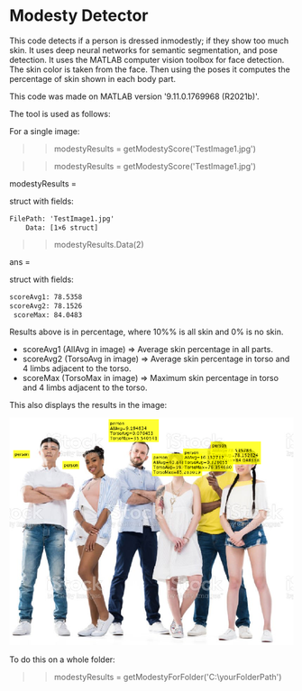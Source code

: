 # Modesty Detector

This code detects if a person is dressed inmodestly; if they show too much skin. It uses deep neural networks for semantic segmentation, and pose detection. It uses the MATLAB computer vision toolbox for face detection. The skin color is taken from the face. Then using the poses it computes the percentage of skin shown in each body part.

This code was made on MATLAB version '9.11.0.1769968 (R2021b)'.

The tool is used as follows:

For a single image:

>> modestyResults = getModestyScore('TestImage1.jpg')

>> modestyResults = getModestyScore('TestImage1.jpg')

modestyResults = 

  struct with fields:

    FilePath: 'TestImage1.jpg'
        Data: [1×6 struct]

>> modestyResults.Data(2)

ans = 

  struct with fields:

    scoreAvg1: 78.5358
    scoreAvg2: 78.1526
     scoreMax: 84.0483
                     
Results above is in percentage, where 10%% is all skin and 0% is no skin. 
* scoreAvg1 (AllAvg in image) => Average skin percentage in all parts. 
* scoreAvg2 (TorsoAvg in image) => Average skin percentage in torso and 4 limbs adjacent to the torso. 
* scoreMax (TorsoMax in image)  => Maximum skin percentage in torso and 4 limbs adjacent to the torso.

This also displays the results in the image:

![alt text](https://github.com/ivangarcia44/modestyDetector/blob/main/modestyResults.png)

To do this on a whole folder:

>> modestyResults = getModestyForFolder('C:\yourFolderPath')

